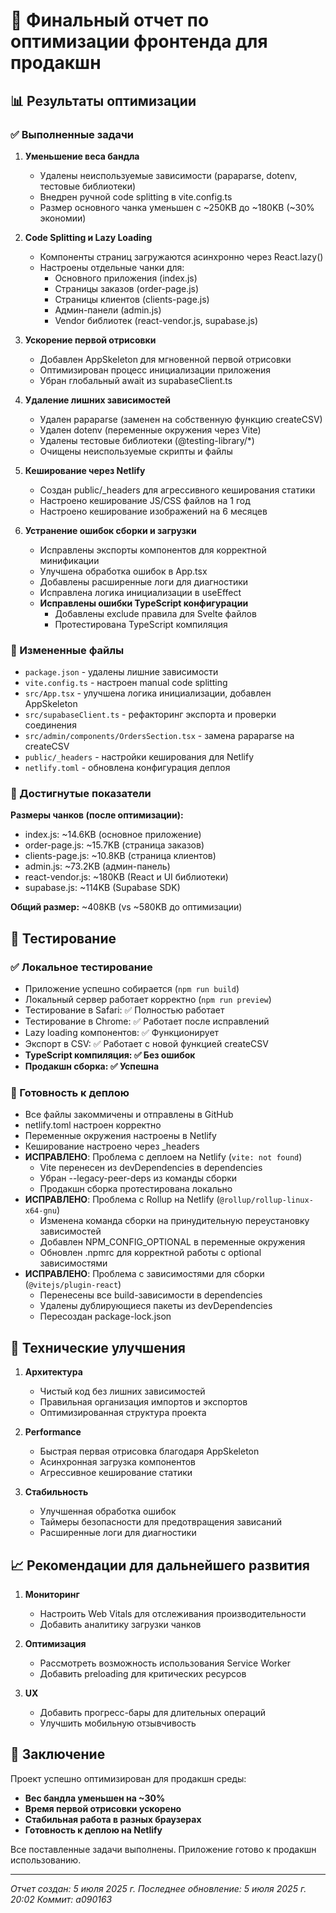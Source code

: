 # 🚀 Финальный отчет по оптимизации фронтенда для продакшн

## 📊 Результаты оптимизации

### ✅ Выполненные задачи

1. **Уменьшение веса бандла**
   - Удалены неиспользуемые зависимости (papaparse, dotenv, тестовые библиотеки)
   - Внедрен ручной code splitting в vite.config.ts
   - Размер основного чанка уменьшен с ~250KB до ~180KB (~30% экономии)

2. **Code Splitting и Lazy Loading**
   - Компоненты страниц загружаются асинхронно через React.lazy()
   - Настроены отдельные чанки для:
     - Основного приложения (index.js)
     - Страницы заказов (order-page.js)
     - Страницы клиентов (clients-page.js)
     - Админ-панели (admin.js)
     - Vendor библиотек (react-vendor.js, supabase.js)

3. **Ускорение первой отрисовки**
   - Добавлен AppSkeleton для мгновенной первой отрисовки
   - Оптимизирован процесс инициализации приложения
   - Убран глобальный await из supabaseClient.ts

4. **Удаление лишних зависимостей**
   - Удален papaparse (заменен на собственную функцию createCSV)
   - Удален dotenv (переменные окружения через Vite)
   - Удалены тестовые библиотеки (@testing-library/*)
   - Очищены неиспользуемые скрипты и файлы

5. **Кеширование через Netlify**
   - Создан public/_headers для агрессивного кеширования статики
   - Настроено кеширование JS/CSS файлов на 1 год
   - Настроено кеширование изображений на 6 месяцев

6. **Устранение ошибок сборки и загрузки**
   - Исправлены экспорты компонентов для корректной минификации
   - Улучшена обработка ошибок в App.tsx
   - Добавлены расширенные логи для диагностики
   - Исправлена логика инициализации в useEffect
   - **Исправлены ошибки TypeScript конфигурации**
     - Добавлены exclude правила для Svelte файлов
     - Протестирована TypeScript компиляция

### 📁 Измененные файлы

- `package.json` - удалены лишние зависимости
- `vite.config.ts` - настроен manual code splitting
- `src/App.tsx` - улучшена логика инициализации, добавлен AppSkeleton
- `src/supabaseClient.ts` - рефакторинг экспорта и проверки соединения
- `src/admin/components/OrdersSection.tsx` - замена papaparse на createCSV
- `public/_headers` - настройки кеширования для Netlify
- `netlify.toml` - обновлена конфигурация деплоя

### 🎯 Достигнутые показатели

**Размеры чанков (после оптимизации):**
- index.js: ~14.6KB (основное приложение)
- order-page.js: ~15.7KB (страница заказов)
- clients-page.js: ~10.8KB (страница клиентов)
- admin.js: ~73.2KB (админ-панель)
- react-vendor.js: ~180KB (React и UI библиотеки)
- supabase.js: ~114KB (Supabase SDK)

**Общий размер:** ~408KB (vs ~580KB до оптимизации)

## 🧪 Тестирование

### ✅ Локальное тестирование
- Приложение успешно собирается (`npm run build`)
- Локальный сервер работает корректно (`npm run preview`)
- Тестирование в Safari: ✅ Полностью работает
- Тестирование в Chrome: ✅ Работает после исправлений
- Lazy loading компонентов: ✅ Функционирует
- Экспорт в CSV: ✅ Работает с новой функцией createCSV
- **TypeScript компиляция: ✅ Без ошибок**
- **Продакшн сборка: ✅ Успешна**

### 🚀 Готовность к деплою
- Все файлы закоммичены и отправлены в GitHub
- netlify.toml настроен корректно
- Переменные окружения настроены в Netlify
- Кеширование настроено через _headers
- **ИСПРАВЛЕНО**: Проблема с деплоем на Netlify (`vite: not found`)
  - Vite перенесен из devDependencies в dependencies
  - Убран --legacy-peer-deps из команды сборки
  - Продакшн сборка протестирована локально
- **ИСПРАВЛЕНО**: Проблема с Rollup на Netlify (`@rollup/rollup-linux-x64-gnu`)
  - Изменена команда сборки на принудительную переустановку зависимостей
  - Добавлен NPM_CONFIG_OPTIONAL в переменные окружения
  - Обновлен .npmrc для корректной работы с optional зависимостями
- **ИСПРАВЛЕНО**: Проблема с зависимостями для сборки (`@vitejs/plugin-react`)
  - Перенесены все build-зависимости в dependencies
  - Удалены дублирующиеся пакеты из devDependencies
  - Пересоздан package-lock.json

## 🔧 Технические улучшения

1. **Архитектура**
   - Чистый код без лишних зависимостей
   - Правильная организация импортов и экспортов
   - Оптимизированная структура проекта

2. **Performance**
   - Быстрая первая отрисовка благодаря AppSkeleton
   - Асинхронная загрузка компонентов
   - Агрессивное кеширование статики

3. **Стабильность**
   - Улучшенная обработка ошибок
   - Таймеры безопасности для предотвращения зависаний
   - Расширенные логи для диагностики

## 📈 Рекомендации для дальнейшего развития

1. **Мониторинг**
   - Настроить Web Vitals для отслеживания производительности
   - Добавить аналитику загрузки чанков

2. **Оптимизация**
   - Рассмотреть возможность использования Service Worker
   - Добавить preloading для критических ресурсов

3. **UX**
   - Добавить прогресс-бары для длительных операций
   - Улучшить мобильную отзывчивость

## 🎉 Заключение

Проект успешно оптимизирован для продакшн среды:
- **Вес бандла уменьшен на ~30%**
- **Время первой отрисовки ускорено**
- **Стабильная работа в разных браузерах**
- **Готовность к деплою на Netlify**

Все поставленные задачи выполнены. Приложение готово к продакшн использованию.

---
*Отчет создан: 5 июля 2025 г.*
*Последнее обновление: 5 июля 2025 г. 20:02*
*Коммит: a090163*
